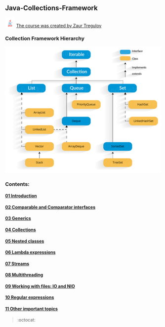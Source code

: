 ## Java-Collections-Framework

![Image JAVA_logo](https://github.com/andervyd/Java-Collections-Framework/blob/master/resources/java_logo.png) 
[The course was created by Zaur Tregulov](https://www.udemy.com/course/java-ot-zaura/)

### Collection Framework Hierarchy
![Image Collection-framework-hierarchy](https://github.com/andervyd/Java-Collections-Framework/blob/master/resources/Collection-framework-hierarchy.png)

### Contents:

#### [01 Introduction](https://github.com/andervyd/Java-Collections-Framework)
#### [02 Comparable and Comparator interfaces](https://github.com/andervyd/Java-Collections-Framework)
#### [03 Generics](https://github.com/andervyd/Java-Collections-Framework)
#### [04 Collections](https://github.com/andervyd/Java-Collections-Framework)
#### [05 Nested classes](https://github.com/andervyd/Java-Collections-Framework)
#### [06 Lambda expressions](https://github.com/andervyd/Java-Collections-Framework)
#### [07 Streams](https://github.com/andervyd/Java-Collections-Framework)
#### [08 Multithreading](https://github.com/andervyd/Java-Collections-Framework)
#### [09 Working with files: IO and NIO](https://github.com/andervyd/Java-Collections-Framework)
#### [10 Regular expressions](https://github.com/andervyd/Java-Collections-Framework)
#### [11 Other important topics](https://github.com/andervyd/Java-Collections-Framework)


> :octocat: 
